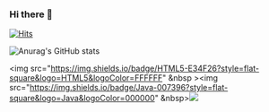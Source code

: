 ### Hi there 👋
[![Hits](https://hits.seeyoufarm.com/api/count/incr/badge.svg?url=https%3A%2F%2Fgithub.com%2Fhamtorililil&count_bg=%23A739E6&title_bg=%23640081&icon=&icon_color=%23E7E7E7&title=hits&edge_flat=false)](https://hits.seeyoufarm.com)

![Anurag's GitHub stats](https://github-readme-stats.vercel.app/api?username=hamtorililil&show_icons=true&theme=tokyonight)

<img src="https://img.shields.io/badge/HTML5-E34F26?style=flat-square&logo=HTML5&logoColor=FFFFFF" &nbsp ><img src="https://img.shields.io/badge/Java-007396?style=flat-square&logo=Java&logoColor=000000" &nbsp><img src="https://img.shields.io/badge/JavaScript-F7DF1E?style=flat-square&logo=JavaScript&logoColor=000000">
<!--
**hamtorililil/hamtorililil** is a ✨ _special_ ✨ repository because its `README.md` (this file) appears on your GitHub profile.

Here are some ideas to get you started:

- 🔭 I’m currently working on ...
- 🌱 I’m currently learning ...
- 👯 I’m looking to collaborate on ...
- 🤔 I’m looking for help with ...
- 💬 Ask me about ...
- 📫 How to reach me: ...
- 😄 Pronouns: ...
- ⚡ Fun fact: ...
-->
